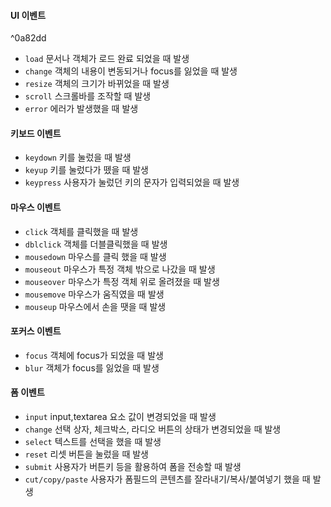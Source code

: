 #### UI 이벤트

^0a82dd

- `load` 문서나 객체가 로드 완료 되었을 때 발생
- `change` 객체의 내용이 변동되거나 focus를 잃었을 때 발생
- `resize` 객체의 크기가 바뀌었을 때 발생
- `scroll` 스크롤바를 조작할 때 발생
- `error` 에러가 발생했을 때 발생


#### 키보드 이벤트

- `keydown` 키를 눌렀을 때 발생
- `keyup` 키를 눌렀다가 뗐을 때 발생
- `keypress` 사용자가 눌렀던 키의 문자가 입력되었을 때 발생

#### 마우스 이벤트

- `click` 객체를 클릭했을 때 발생
- `dblclick` 객체를 더블클릭했을 때 발생
- `mousedown` 마우스를 클릭 했을 때 발생
- `mouseout` 마우스가 특정 객체 밖으로 나갔을 때 발생
- `mouseover` 마우스가 특정 객체 위로 올려졌을 때 발생
- `mousemove` 마우스가 움직였을 때 발생
- `mouseup` 마우스에서 손을 땟을 때 발생


#### 포커스 이벤트

- `focus` 객체에 focus가 되었을 때 발생
- `blur` 객체가 focus를 잃었을 때 발생 

#### 폼 이벤트

- `input` input,textarea 요소 값이 변경되었을 때 발생
- `change` 선택 상자, 체크박스, 라디오 버튼의 상태가 변경되었을 때 발생
- `select` 텍스트를 선택을 했을 때 발생
- `reset` 리셋 버튼을 눌렀을 때 발생
- `submit` 사용자가 버튼키 등을 활용하여 폼을 전송할 때 발생
- `cut/copy/paste` 사용자가 폼필드의 콘텐츠를 잘라내기/복사/붙여넣기 했을 때 발생